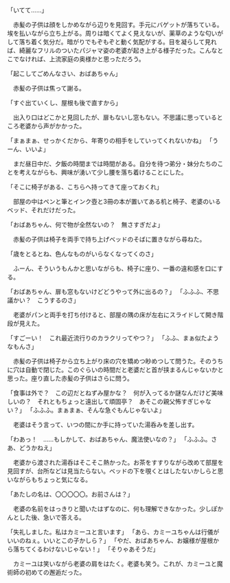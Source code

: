 「いてて……」

　赤髪の子供は顔をしかめながら辺りを見回す。手元にバゲットが落ちている。埃を払いながら立ち上がる。周りは暗くてよく見えないが、薬草のような匂いがして落ち着く気分だ。暗がりでもぞもぞと動く気配がする。目を凝らして見れば、綺麗なフリルのついたパジャマ姿の老婆が起き上がる様子だった。こんなとこでなければ、上流家庭の奥様かと思っただろう。

「起こしてごめんなさい、おばあちゃん」

　赤髪の子供は焦って謝る。

「すぐ出ていくし、屋根も後で直すから」

　出入り口はどこかと見回したが、扉もないし窓もない。不思議に思っているところ老婆から声がかかった。

「まぁまぁ、せっかくだから、年寄りの相手をしていってくれないかね」
「うーん、いいよ」

　まだ昼日中だ、夕飯の時間までは時間がある。自分を待つ弟分・妹分たちのことを考えながらも、興味が湧いて少し腰を落ち着けることにした。

「そこに椅子がある、こちらへ持ってきて座っておくれ」

　部屋の中はペンと筆とインク壺と3冊の本が置いてある机と椅子、老婆のいるベッド、それだけだった。

「おばあちゃん、何で物が全然ないの？　無さすぎだよ」

　赤髪の子供は椅子を両手で持ち上げベッドのそばに置きながら尋ねた。

「歳をとるとね、色んなものがいらなくなってくのさ」

　ふーん、そういうもんかと思いながらも、椅子に座り、一番の違和感を口にする。

「おばあちゃん、扉も窓もないけどどうやって外に出るの？」
「ふふふ、不思議かい？　こうするのさ」

　老婆がパンと両手を打ち付けると、部屋の隅の床が左右にスライドして開き階段が見えた。

「すごーい！　これ最近流行りのカラクリってやつ？」
「ふふ、まぁ似たようなもんさ」

　赤髪の子供は椅子から立ち上がり床の穴を矯めつ眇めつして問うた。そのうちに穴は自動で閉じた。このぐらいの時間だと老婆だと首が挟まるんじゃないかと思った。座り直した赤髪の子供はさらに問う。

「食事は外で？　この辺だとねずみ屋かな？　何が入ってるか謎なんだけど美味しいの？　それともちょっと遠出して頑固亭？　あそこの親父怖すぎじゃない？」
「ふふふ。まぁまぁ、そんな急ぐもんじゃないよ」

　老婆はそう言って、いつの間にか手に持っていた湯呑みを差し出す。

「わあっ！　……もしかして、おばあちゃん、魔法使いなの？」
「ふふふ。さあ、どうかねえ」

　老婆から渡された湯呑はそこそこ熱かった。お茶をすすりながら改めて部屋を見回すが、台所などは見当たらない。ベッドの下を覗くとはしたないかしらと思いながらもちょっと気になる。

「あたしの名は、〇〇〇〇〇。お前さんは？」

　老婆の名前をはっきりと聞いたはずなのに、何も理解できなかった。少しぽかんとした後、急いで答える。

「失礼しました。私はカミーユと言います」
「あら、カミーユちゃんは行儀がいいのねぇ。いいとこの子かしら？」
「やだ、おばあちゃん、お嬢様が屋根から落ちてくるわけないじゃない！」
「そりゃあそうだ」

　カミーユは笑いながら老婆の肩をはたく。老婆も笑う。これが、カミーユと魔術師の初めての邂逅だった。
